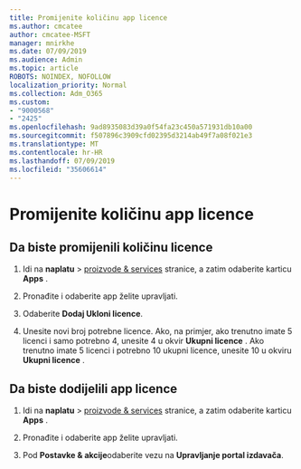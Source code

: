 ```yaml
---
title: Promijenite količinu app licence
ms.author: cmcatee
author: cmcatee-MSFT
manager: mnirkhe
ms.date: 07/09/2019
ms.audience: Admin
ms.topic: article
ROBOTS: NOINDEX, NOFOLLOW
localization_priority: Normal
ms.collection: Adm_O365
ms.custom:
- "9000568"
- "2425"
ms.openlocfilehash: 9ad8935083d39a0f54fa23c450a571931db10a00
ms.sourcegitcommit: f507896c3909cfd02395d3214ab49f7a08f021e3
ms.translationtype: MT
ms.contentlocale: hr-HR
ms.lasthandoff: 07/09/2019
ms.locfileid: "35606614"
---
```

# <a name="change-app-license-quantity"></a>Promijenite količinu app licence

## <a name="to-change-license-quantity"></a>Da biste promijenili količinu licence

1. Idi na **naplatu** > [proizvode & services](https://go.microsoft.com/fwlink/p/?linkid=842054) stranice, a zatim odaberite karticu **Apps** .

2. Pronađite i odaberite app želite upravljati.  

3. Odaberite **Dodaj Ukloni licence**.

4. Unesite novi broj potrebne licence. Ako, na primjer, ako trenutno imate 5 licenci i samo potrebno 4, unesite 4 u okvir **Ukupni licence** . Ako trenutno imate 5 licenci i potrebno 10 ukupni licence, unesite 10 u okviru **Ukupni licence** .

## <a name="to-assign-app-licenses"></a>Da biste dodijelili app licence

1. Idi na **naplatu** > [proizvode & services](https://go.microsoft.com/fwlink/p/?linkid=842054) stranice, a zatim odaberite karticu **Apps** .

2. Pronađite i odaberite app želite upravljati.  

3. Pod **Postavke & akcije**odaberite vezu na **Upravljanje portal izdavača**.